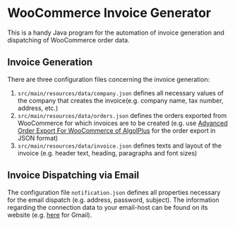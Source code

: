 # WooCommerce Invoice Generator

This is a handy Java program for the automation of invoice generation and dispatching of WooCommerce order data.

## Invoice Generation

There are three configuration files concerning the invoice generation:

1. `src/main/resources/data/company.json` defines all necessary values of the company that creates the invoice(e.g. company name, tax number, address, etc.)
2. `src/main/resources/data/orders.json` defines the orders exported from WooCommerce for which invoices are to be created (e.g. use [Advanced Order Export For WooCommerce of AlgolPlus](https://de.wordpress.org/plugins/woo-order-export-lite/) for the order export in JSON format)
3. `src/main/resources/data/invoice.json` defines texts and layout of the invoice (e.g. header text, heading, paragraphs and font sizes)

## Invoice Dispatching via Email

The configuration file `notification.json` defines all properties necessary for the email dispatch (e.g. address, password, subject).
The information regarding the connection data to your email-host can be found on its website (e.g. [here](https://support.google.com/mail/answer/7126229) for Gmail).   